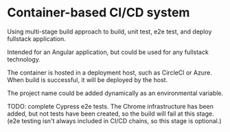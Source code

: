 # Container-based CI/CD system

Using multi-stage build approach to build, unit test, e2e test, and deploy fullstack application.

Intended for an Angular application, but could be used for any fullstack technology.

The container is hosted in a deployment host, such as CircleCI or Azure. When build is successful, it will be deployed by the host.

The project name could be added dynamically as an environmental variable.

TODO: complete Cypress e2e tests. The Chrome infrastructure has been added, but not tests have been created, so the build will fail at this stage. (e2e testing isn't always included in CI/CD chains, so this stage is optional.)
